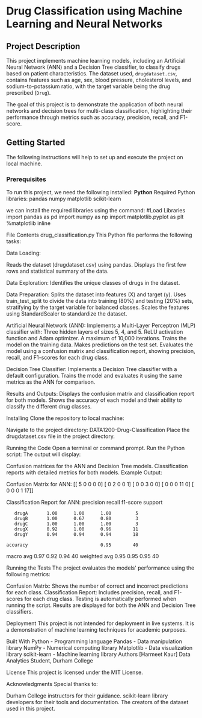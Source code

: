 # Drug Classification using Machine Learning and Neural Networks

## Project Description
This project implements machine learning models, including an Artificial Neural Network (ANN) and a Decision Tree classifier, to classify drugs based on patient characteristics. The dataset used, `drugdataset.csv`, contains features such as age, sex, blood pressure, cholesterol levels, and sodium-to-potassium ratio, with the target variable being the drug prescribed (`Drug`).

The goal of this project is to demonstrate the application of both neural networks and decision trees for multi-class classification, highlighting their performance through metrics such as accuracy, precision, recall, and F1-score.

## Getting Started
The following instructions will help to set up and execute the project on local machine.

### Prerequisites
To run this project, we need the following installed:
**Python**
Required Python libraries:
  pandas
  numpy
  matplotlib
  scikit-learn

we can install the required libraries using the command:
#Load Libraries
import pandas as pd
import numpy as np
import matplotlib.pyplot as plt
%matplotlib inline

File Contents
drug_classification.py
This Python file performs the following tasks:

Data Loading:

Reads the dataset (drugdataset.csv) using pandas.
Displays the first few rows and statistical summary of the data.

Data Exploration:
Identifies the unique classes of drugs in the dataset.

Data Preparation:
Splits the dataset into features (X) and target (y).
Uses train_test_split to divide the data into training (80%) and testing (20%) sets, stratifying by the target variable for balanced classes.
Scales the features using StandardScaler to standardize the dataset.

Artificial Neural Network (ANN):
Implements a Multi-Layer Perceptron (MLP) classifier with:
Three hidden layers of sizes 5, 4, and 5.
ReLU activation function and Adam optimizer.
A maximum of 10,000 iterations.
Trains the model on the training data.
Makes predictions on the test set.
Evaluates the model using a confusion matrix and classification report, showing precision, recall, and F1-scores for each drug class.

Decision Tree Classifier:
Implements a Decision Tree classifier with a default configuration.
Trains the model and evaluates it using the same metrics as the ANN for comparison.

Results and Outputs:
Displays the confusion matrix and classification report for both models.
Shows the accuracy of each model and their ability to classify the different drug classes.

Installing
Clone the repository to local machine:

Navigate to the project directory:
DATA1200-Drug-Classification
Place the drugdataset.csv file in the project directory.

Running the Code
Open a terminal or command prompt.
Run the Python script:
The output will display:

Confusion matrices for the ANN and Decision Tree models.
Classification reports with detailed metrics for both models.
Example Output:

Confusion Matrix for ANN:
[[ 5  0  0  0  0]
 [ 0  2  0  0  1]
 [ 0  0  3  0  0]
 [ 0  0  0 11  0]
 [ 0  0  0  1 17]]

Classification Report for ANN:
              precision    recall  f1-score   support

       drugA       1.00      1.00      1.00         5
       drugB       1.00      0.67      0.80         3
       drugC       1.00      1.00      1.00         3
       drugX       0.92      1.00      0.96        11
       drugY       0.94      0.94      0.94        18

    accuracy                           0.95        40
   macro avg       0.97      0.92      0.94        40
weighted avg       0.95      0.95      0.95        40

Running the Tests
The project evaluates the models' performance using the following metrics:

Confusion Matrix: Shows the number of correct and incorrect predictions for each class.
Classification Report: Includes precision, recall, and F1-scores for each drug class.
Testing is automatically performed when running the script. Results are displayed for both the ANN and Decision Tree classifiers.

Deployment
This project is not intended for deployment in live systems. It is a demonstration of machine learning techniques for academic purposes.

Built With
Python  - Programming language
Pandas - Data manipulation library
NumPy - Numerical computing library
Matplotlib - Data visualization library
scikit-learn - Machine learning library
Authors
[Harmeet Kaur]
Data Analytics Student, Durham College

License
This project is licensed under the MIT License.

Acknowledgments
Special thanks to:

Durham College instructors for their guidance.
scikit-learn library developers for their tools and documentation.
The creators of the dataset used in this project.



